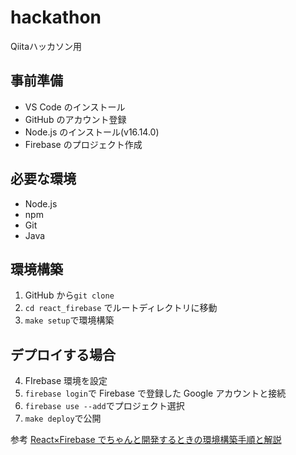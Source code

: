 # hackathon
Qiitaハッカソン用

## 事前準備

- VS Code のインストール
- GitHub のアカウント登録
- Node.js のインストール(v16.14.0)
- Firebase のプロジェクト作成

## 必要な環境

- Node.js
- npm
- Git
- Java

## 環境構築

1. GitHub から`git clone`
2. `cd react_firebase` でルートディレクトリに移動
3. `make setup`で環境構築

## デプロイする場合

4. FIrebase 環境を設定
5. `firebase login`で Firebase で登録した Google アカウントと接続
6. `firebase use --add`でプロジェクト選択
7. `make deploy`で公開

参考
[React×Firebase でちゃんと開発するときの環境構築手順と解説](https://zenn.dev/tentel/articles/488dd8765fb059#%E3%81%AF%E3%81%98%E3%82%81%E3%81%AB)

